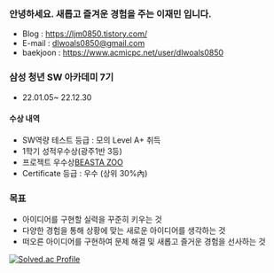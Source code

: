 ### 안녕하세요. 새롭고 즐겨운 경험을 주는 이재민 입니다.
- Blog : https://ljm0850.tistory.com/
- E-mail : dlwoals0850@gmail.com
- baekjoon : https://www.acmicpc.net/user/dlwoals0850

### 삼성 청년 SW 아카데미 7기
- 22.01.05~ 22.12.30
#### 수상 내역
- SW역량 테스트 등급 : 모의 Level A+ 취득
- 1학기 성적우수상(광주1반 3등)
- 프로젝트 우수상[BEASTA ZOO](https://github.com/ljm0850/BEASTA-ZOO)
- Certificate 등급 : 우수 (상위 30%內) 

### 목표
- 아이디어를 구현할 실력을 꾸준히 키우는 것
- 다양한 경험을 통해 상황에 맞는 새로운 아이디어를 생각하는 것
- 떠오른 아이디어를 구현하여 문제 해결 및 새롭고 즐거운 경험을 선사하는 것

<!-- ![ljm0850 GitHub stats](https://github-readme-stats.vercel.app/api?username=ljm0850&show_icons=true&theme=highcontrast) -->
[![Solved.ac Profile](http://mazassumnida.wtf/api/generate_badge?boj=dlwoals0850)](https://solved.ac/dlwoals0850)

<!--
**ljm0850/ljm0850** is a ✨ _special_ ✨ repository because its `README.md` (this file) appears on your GitHub profile.

Here are some ideas to get you started:

- 🔭 I’m currently working on ...
- 🌱 I’m currently learning ...
- 👯 I’m looking to collaborate on ...
- 🤔 I’m looking for help with ...
- 💬 Ask me about ...
- 📫 How to reach me: ...
- 😄 Pronouns: ...
- ⚡ Fun fact: ...
-->
